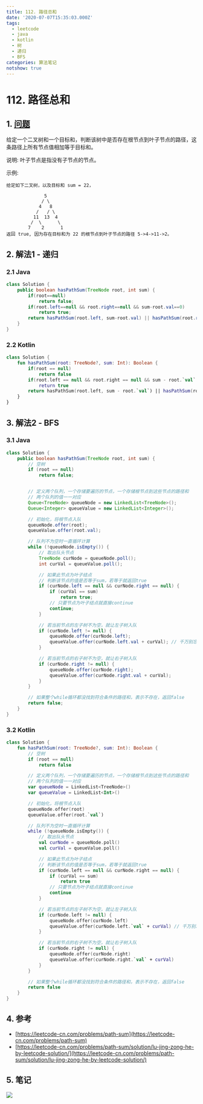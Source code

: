 ```yaml
---
title: 112. 路径总和
date: '2020-07-07T15:35:03.000Z'
tags:
  - leetcode
  - java
  - kotlin
  - 树
  - 递归
  - BFS
categories: 算法笔记
notshow: true
---
```


# 112. 路径总和

## 1. [问题](https://leetcode-cn.com/problems/path-sum/)

给定一个二叉树和一个目标和，判断该树中是否存在根节点到叶子节点的路径，这条路径上所有节点值相加等于目标和。

说明: 叶子节点是指没有子节点的节点。

示例:

```text
给定如下二叉树，以及目标和 sum = 22，

              5
             / \
            4   8
           /   / \
          11  13  4
         /  \      \
        7    2      1
返回 true, 因为存在目标和为 22 的根节点到叶子节点的路径 5->4->11->2。
```

## 2. 解法1 - 递归

### 2.1 Java

```java
class Solution {
    public boolean hasPathSum(TreeNode root, int sum) {
        if(root==null)
            return false;
        if(root.left==null && root.right==null && sum-root.val==0)
            return true;
        return hasPathSum(root.left, sum-root.val) || hasPathSum(root.right, sum-root.val);//记得减去root.val
    }
}
```

### 2.2 Kotlin

```kotlin
class Solution {
    fun hasPathSum(root: TreeNode?, sum: Int): Boolean {
        if(root == null) 
            return false
        if(root.left == null && root.right == null && sum - root.`val` == 0) 
            return true
        return hasPathSum(root.left, sum - root.`val`) || hasPathSum(root.right, sum - root.`val`)
    }
}
```

## 3. 解法2 - BFS

### 3.1 Java

```java
class Solution {
    public boolean hasPathSum(TreeNode root, int sum) {
        // 空树
        if (root == null) 
            return false;


        // 定义两个队列，一个存储要遍历的节点，一个存储根节点到这些节点的路径和
        // 两个队列的值一一对应
        Queue<TreeNode> queueNode = new LinkedList<TreeNode>();
        Queue<Integer> queueValue = new LinkedList<Integer>();

        // 初始化，将根节点入队
        queueNode.offer(root);
        queueValue.offer(root.val);

        // 队列不为空时一直循环计算
        while (!queueNode.isEmpty()) {
            // 取出队头节点
            TreeNode curNode = queueNode.poll();
            int curVal = queueValue.poll();

            // 如果此节点为叶子结点
            // 判断该节点的值是否等于sum，若等于就返回true
            if (curNode.left == null && curNode.right == null) {
                if (curVal == sum) 
                    return true;
                // 只要节点为叶子结点就直接continue
                continue;
            }

            // 若当前节点的左子树不为空，就让左子树入队
            if (curNode.left != null) {
                queueNode.offer(curNode.left);
                queueValue.offer(curNode.left.val + curVal); // 千万别忘记加上curVal！在累积和啊！
            }

            // 若当前节点的右子树不为空，就让右子树入队
            if (curNode.right != null) {
                queueNode.offer(curNode.right);
                queueValue.offer(curNode.right.val + curVal);
            }
        }

        // 如果整个while循环都没找到符合条件的路径和，表示不存在，返回false
        return false;
    }
}
```

### 3.2 Kotlin

```kotlin
class Solution {
    fun hasPathSum(root: TreeNode?, sum: Int): Boolean {
        // 空树
        if (root == null) 
            return false

        // 定义两个队列，一个存储要遍历的节点，一个存储根节点到这些节点的路径和
        // 两个队列的值一一对应
        var queueNode = LinkedList<TreeNode>()
        var queueValue = LinkedList<Int>()

        // 初始化，将根节点入队
        queueNode.offer(root)
        queueValue.offer(root.`val`)

        // 队列不为空时一直循环计算
        while (!queueNode.isEmpty()) {
            // 取出队头节点
            val curNode = queueNode.poll()
            val curVal = queueValue.poll()

            // 如果此节点为叶子结点
            // 判断该节点的值是否等于sum，若等于就返回true
            if (curNode.left == null && curNode.right == null) {
                if (curVal == sum) 
                    return true
                // 只要节点为叶子结点就直接continue
                continue
            }

            // 若当前节点的左子树不为空，就让左子树入队
            if (curNode.left != null) {
                queueNode.offer(curNode.left)
                queueValue.offer(curNode.left.`val` + curVal) // 千万别忘记加上curVal！在累积和啊！
            }

            // 若当前节点的右子树不为空，就让右子树入队
            if (curNode.right != null) {
                queueNode.offer(curNode.right)
                queueValue.offer(curNode.right.`val` + curVal)
            }
        }

        // 如果整个while循环都没找到符合条件的路径和，表示不存在，返回false
        return false
    }
}
```

## 4. 参考

* [https://leetcode-cn.com/problems/path-sum](https://leetcode-cn.com/problems/path-sum)
* [https://leetcode-cn.com/problems/path-sum/solution/lu-jing-zong-he-by-leetcode-solution/](https://leetcode-cn.com/problems/path-sum/solution/lu-jing-zong-he-by-leetcode-solution/)

## 5. 笔记

![](https://777blog.oss-cn-shanghai.aliyuncs.com/leetcode/leetcode-112.jpg)

